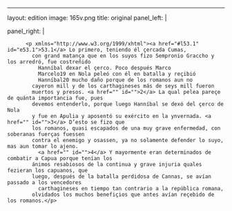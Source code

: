 <?xml version="1.0" encoding="UTF-8"?>
---
layout: edition
image: 165v.png 
title: original 
panel_left: | 

panel_right: |  
            
          <p xmlns="http://www.w3.org/1999/xhtml"><a href="#l53.1" id="e53.1">53.1</a> Lo primero, teniendo él çercada Cumas,
            con grand matança que en los suyos fizo Sempronio Graccho y los arredró, fue costreñido
              Hanníbal dexar el çerco. Poco después Marco
              Marcelo19 en Nola peleó con él en batalla y reçibió
              Hanníbal20 mucho daño porque de los romanos aun no
            cayeron mill y de los carthagineses más de seys mill fueron
            muertos y presos. <a href="" id="">2</a> La qual pelea pareçe de quánta importancia fue, pues
            devemos entenderlo, porque luego Hanníbal se dexó del çerco de Nola
            y fue en Apulia y aposentó su exército en la ynvernada. <a href="" id="">3</a> D’esto se fizo que
            los romanos, quasi escapados de una muy grave enfermedad, con soberanas fuerças fuessen
            contra el enemigo y osassen, ya no solamente defender lo suyo, mas aun tomar lo ajeno.
              <a href="" id="">4</a> Y mayormente eran determinados de combatir a Capua porque tenían los
            ánimos resabiosos de la continua y grave injuria quales fezieran los capuanos, que
            luego, después de la batalla perdidosa de Cannas, se avían passado a los vencedores
              carthagineses en tiempo tan contrario a la república romana,
            olvidados los muchos benefiçios que antes avían reçebido de los romanos.</p>
        